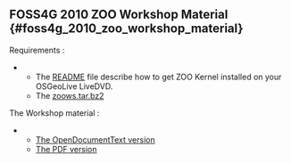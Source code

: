 ## FOSS4G 2010 ZOO Workshop Material {#foss4g_2010_zoo_workshop_material}

Requirements :

-   -   The
        [README](http://zoo-project.org/trac/attachment/wiki/ZooWorkshop2010/Content/README)
        file describe how to get ZOO Kernel installed on your OSGeoLive
        LiveDVD.
    -   The
        [zoows.tar.bz2](http://zoo-project.org/trac/attachment/wiki/ZooWorkshop2010/Content/zoows.tar.bz2)

The Workshop material :

-   -   [The OpenDocumentText
        version](http://zoo-project.org/trac/raw-attachment/wiki/ZooWorkshop2010/Content/Practical%20introduction%20to%20ZOO%20-%20The%20Open%20WPS%20Platform.odt)
    -   [The PDF
        version](http://zoo-project.org/trac/raw-attachment/wiki/ZooWorkshop2010/Content/Practical%20introduction%20to%20ZOO%20-%20The%20Open%20WPS%20Platform.pdf)
